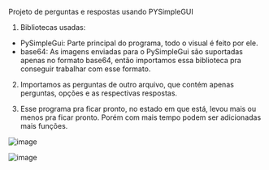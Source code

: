 Projeto de perguntas e respostas usando PYSimpleGUI

1. Bibliotecas usadas:
* PySimpleGui: Parte principal do programa, todo o visual é feito por ele.
* base64: As imagens enviadas para o PySimpleGui são suportadas apenas no formato base64, então importamos essa biblioteca pra conseguir trabalhar com esse formato.

2. Importamos as perguntas de outro arquivo, que contém apenas perguntas, opções e as respectivas respostas.

3. Esse programa pra ficar pronto, no estado em que está, levou mais ou menos pra ficar pronto. Porém com mais tempo podem ser adicionadas mais funções.

![image](https://user-images.githubusercontent.com/115803150/229048389-b4bb8039-7aa6-466c-9669-7ac63f864ae2.png)

![image](https://user-images.githubusercontent.com/115803150/229048468-e35c9f38-ae54-4ae0-8e93-3311ba9a0583.png)

